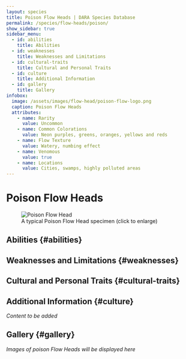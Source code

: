 ```yaml
---
layout: species
title: Poison Flow Heads | DARA Species Database
permalink: /species/flow-heads/poison/
show_sidebar: true
sidebar_menu:
  - id: abilities
    title: Abilities
  - id: weaknesses
    title: Weaknesses and Limitations
  - id: cultural-traits
    title: Cultural and Personal Traits
  - id: culture
    title: Additional Information
  - id: gallery
    title: Gallery
infobox:
  image: /assets/images/flow-head/poison-flow-logo.png
  caption: Poison Flow Heads
  attributes:
    - name: Rarity
      value: Uncommon
    - name: Common Colorations
      value: Neon purples, greens, oranges, yellows and reds
    - name: Flow Texture
      value: Watery, numbing effect
    - name: Venomous
      value: true
    - name: Locations
      value: Cities, swamps, highly polluted areas
---
```


# Poison Flow Heads

<div class="species-image">
  <figure>
    <img src="{{ '/assets/images/flow-head/poison-example-1.png' | relative_url }}" 
         alt="Poison Flow Head" 
         class="thumbnail" 
         onclick="openLightbox(this.src, this.alt)">
    <figcaption>A typical Poison Flow Head specimen (click to enlarge)</figcaption>
  </figure>
</div>

## Abilities {#abilities}

## Weaknesses and Limitations {#weaknesses}

## Cultural and Personal Traits {#cultural-traits}

## Additional Information {#culture}

*Content to be added*

## Gallery {#gallery}

*Images of poison Flow Heads will be displayed here*

